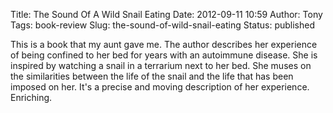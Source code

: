 Title: The Sound Of A Wild Snail Eating
Date: 2012-09-11 10:59
Author: Tony
Tags: book-review
Slug: the-sound-of-wild-snail-eating
Status: published

This is a book that my aunt gave me. The author describes her experience of being confined to her bed for years with an autoimmune disease. She is inspired by watching a snail in a terrarium next to her bed. She muses on the similarities between the life of the snail and the life that has been imposed on her. It's a precise and moving description of her experience. Enriching.
